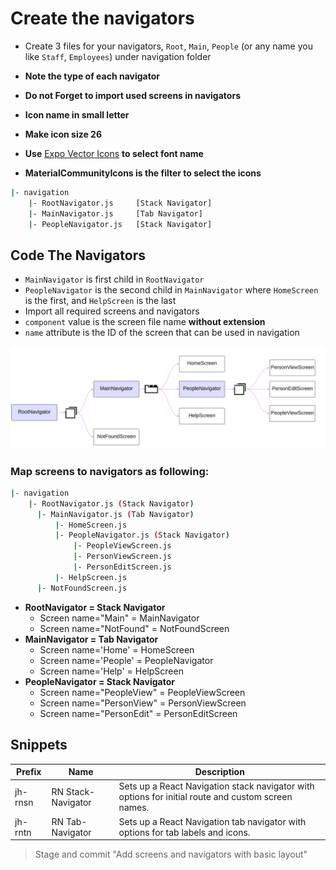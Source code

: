 # Create the navigators

- Create 3 files for your navigators, `Root`, `Main`, `People` (or any name you like `Staff`, `Employees`) under navigation folder

- **Note the type of each navigator**
- **Do not Forget to import used screens in navigators**
- **Icon name in small letter**
- **Make icon size 26**
- **Use** [Expo Vector Icons](https://icons.expo.fyi/Index) **to select font name**
- **MaterialCommunityIcons is the filter to select the icons**

```bash
|- navigation
    |- RootNavigator.js     [Stack Navigator]
    |- MainNavigator.js     [Tab Navigator]
    |- PeopleNavigator.js   [Stack Navigator]
```

## Code The Navigators

- `MainNavigator` is first child in `RootNavigator`
- `PeopleNavigator` is the second child in `MainNavigator` where `HomeScreen` is the first, and `HelpScreen` is the last
- Import all required screens and navigators
- `component` value is the screen file name **without extension**
- `name` attribute is the ID of the screen that can be used in navigation

![navigators ](Images/JH_2024-11-15-13-44-05.png)

### Map screens to navigators as following:

```bash
|- navigation
    |- RootNavigator.js (Stack Navigator)
      |- MainNavigator.js (Tab Navigator)
          |- HomeScreen.js
          |- PeopleNavigator.js (Stack Navigator)
              |- PeopleViewScreen.js
              |- PersonViewScreen.js
              |- PersonEditScreen.js
          |- HelpScreen.js
      |- NotFoundScreen.js
```

- **RootNavigator = Stack Navigator**
  - Screen name="Main" = MainNavigator
  - Screen name="NotFound" = NotFoundScreen
- **MainNavigator = Tab Navigator**
  - Screen name='Home' = HomeScreen
  - Screen name='People' = PeopleNavigator
  - Screen name='Help' = HelpScreen
- **PeopleNavigator = Stack Navigator**
  - Screen name="PeopleView" = PeopleViewScreen
  - Screen name="PersonView" = PersonViewScreen
  - Screen name="PersonEdit" = PersonEditScreen

## Snippets

| **Prefix** | **Name** | **Description** |
|---|---|---|
| jh-rnsn | RN Stack-Navigator | Sets up a React Navigation stack navigator with options for initial route and custom screen names. |
| jh-rntn | RN Tab-Navigator | Sets up a React Navigation tab navigator with options for tab labels and icons. |

> Stage and commit "Add screens and navigators with basic layout"
